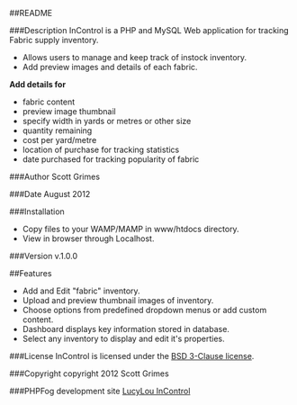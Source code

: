 ##README

###Description
InControl is a PHP and MySQL Web application for tracking Fabric supply inventory.
* Allows users to manage and keep track of instock inventory.
* Add preview images and details of each fabric.  

**Add details for**
* fabric content
* preview image thumbnail
* specify width in yards or metres or other size
* quantity remaining
* cost per yard/metre
* location of purchase for tracking statistics
* date purchased for tracking popularity of fabric

###Author 
Scott Grimes

###Date 
August 2012

###Installation
* Copy files to your WAMP/MAMP in www/htdocs directory. 
* View in browser through Localhost.

###Version
v.1.0.0

##Features
* Add and Edit "fabric" inventory. 
* Upload and preview thumbnail images of inventory. 
* Choose options from predefined dropdown menus or add custom content.
* Dashboard displays key information stored in database. 
* Select any inventory to display and edit it's properties.

###License
InControl is licensed under the [BSD 3-Clause license](https://github.com/grim0035/web-app/blob/master/license.txt).

###Copyright 
copyright 2012 Scott Grimes

###PHPFog development site
[LucyLou InControl](http://lucylou.phpfogapp.com)
